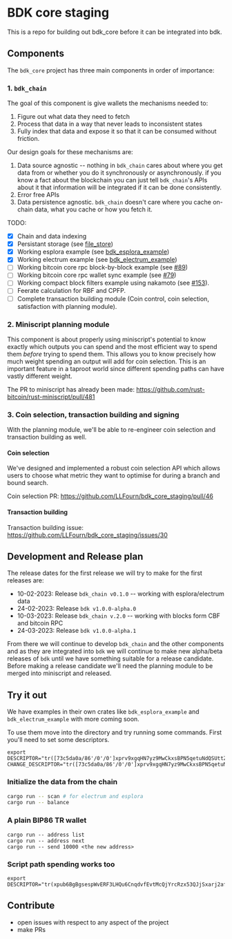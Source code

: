 # BDK core staging

This is a repo for building out bdk_core before it can be integrated into bdk.

## Components

The `bdk_core` project has three main components in order of importance:

### 1. `bdk_chain`

The goal of this component is give wallets the mechanisms needed to:

1. Figure out what data they need to fetch
2. Process that data in a way that never leads to inconsistent states
3. Fully index that data and expose it so that it can be consumed without friction.


Our design goals for these mechanisms are:

1. Data source agnostic -- nothing in `bdk_chain` cares about where you get data from or whether you
   do it synchronously or asynchronously. if you know a fact about the blockchain you can
   just tell `bdk_chain`'s APIs about it that information will be integrated if it can be done
   consistently.
2. Error free APIs
3. Data persistence agnostic. `bdk_chain` doesn't care where you cache on-chain data, what you cache or how you fetch it.

TODO:

- [x] Chain and data indexing
- [x] Persistant storage (see [file_store](./bdk_chain/src/file_store.rs))
- [x] Working esplora example (see [bdk_esplora_example](./bdk_esplora_example))
- [x] Working electrum example (see [bdk_electrum_example](./bdk_electrum_example))
- [ ] Working bitcoin core rpc block-by-block example (see [#89](https://github.com/LLFourn/bdk_core_staging/pull/89))
- [ ] Working bitcoin core rpc wallet sync example (see [#79](https://github.com/LLFourn/bdk_core_staging/pull/79))
- [ ] Working compact block filters example using nakamoto (see [#153](https://github.com/LLFourn/bdk_core_staging/pull/153)).
- [ ] Feerate calculation for RBF and CPFP.
- [ ] Complete transaction building module (Coin control, coin selection, satisfaction with planning module).

### 2. Miniscript planning module

This component is about properly using miniscript's potential to know exactly which outputs you can
spend and the most efficient way to spend them *before* trying to spend them. This allows you to
know precisely how much weight spending an output will add for coin selection. This is an important
feature in a taproot world since different spending paths can have vastly different weight.

The PR to miniscript has already been made: https://github.com/rust-bitcoin/rust-miniscript/pull/481

### 3. Coin selection, transaction building and signing

With the planning module, we'll be able to re-engineer coin selection and transaction building as well.


#### Coin selection

We've designed and implemented a robust coin selection API which allows users to choose what metric
they want to optimise for during a branch and bound search.

Coin selection PR: https://github.com/LLFourn/bdk_core_staging/pull/46


#### Transaction building

Transaction building issue: https://github.com/LLFourn/bdk_core_staging/issues/30

## Development and Release plan

The release dates for the first release we will try to make for the first releases are:

- 10-02-2023: Release `bdk_chain v0.1.0` -- working with esplora/electrum data
- 24-02-2023: Release `bdk v1.0.0-alpha.0`
- 10-03-2023: Release `bdk_chain v.2.0` -- working with blocks form CBF and bitcoin RPC
- 24-03-2023: Release `bdk v1.0.0-alpha.1`

From there we will continue to develop `bdk_chain` and the other components and as they are
integrated into `bdk` we will continue to make new alpha/beta releases of `bdk` until we have
something suitable for a release candidate. Before making a release candidate we'll need the
planning module to be merged into miniscript and released.

## Try it out

We have examples in their own crates like `bdk_esplora_example` and `bdk_electrum_example` with more coming soon.

To use them move into the directory and try running some commands.
First you'll need to set some descriptors.

```
export DESCRIPTOR="tr([73c5da0a/86'/0'/0']xprv9xgqHN7yz9MwCkxsBPN5qetuNdQSUttZNKw1dcYTV4mkaAFiBVGQziHs3NRSWMkCzvgjEe3n9xV8oYywvM8at9yRqyaZVz6TYYhX98VjsUk/0/*)" CHANGE_DESCRIPTOR="tr([73c5da0a/86'/0'/0']xprv9xgqHN7yz9MwCkxsBPN5qetuNdQSUttZNKw1dcYTV4mkaAFiBVGQziHs3NRSWMkCzvgjEe3n9xV8oYywvM8at9yRqyaZVz6TYYhX98VjsUk/1/*)"
```

### Initialize the data from the chain


``` sh
cargo run -- scan # for electrum and esplora
cargo run -- balance
```

### A plain BIP86 TR wallet

```
cargo run -- address list
cargo run -- address next
cargo run -- send 10000 <the new address>
```

### Script path spending works too

```
export DESCRIPTOR="tr(xpub6BgBgsespWvERF3LHQu6CnqdvfEvtMcQjYrcRzx53QJjSxarj2afYWcLteoGVky7D3UKDP9QyrLprQ3VCECoY49yfdDEHGCtMMj92pReUsQ/0/*,pk(xprv9s21ZrQH143K3ngkqk9y72BYSJTZ1ngfTFGFtxCwfP9pKqcMzn6aCP3mZoY8qMEqUjkxC2BkDUVLw77qbyGt66BbE7g3nt8JAGGkcTe4kWZ/0/*))"
```

## Contribute

- open issues with respect to any aspect of the project
- make PRs



[blog post]: https://bitcoindevkit.org/blog/bdk-core-pt1/

